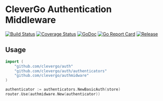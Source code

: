 # CleverGo Authentication Middleware
[![Build Status](https://travis-ci.org/clevergo/authmidware.svg?branch=master)](https://travis-ci.org/clevergo/authmidware)
[![Coverage Status](https://coveralls.io/repos/github/clevergo/authmidware/badge.svg?branch=master)](https://coveralls.io/github/clevergo/authmidware?branch=master)
[![GoDoc](https://img.shields.io/badge/godoc-reference-blue)](https://pkg.go.dev/github.com/clevergo/authmidware)
[![Go Report Card](https://goreportcard.com/badge/github.com/clevergo/authmidware)](https://goreportcard.com/report/github.com/clevergo/authmidware)
[![Release](https://img.shields.io/github/release/clevergo/authmidware.svg?style=flat-square)](https://github.com/clevergo/authmidware/releases)

## Usage

```go
import (
    "github.com/clevergo/auth"
    "github.com/clevergo/auth/authenticators"
    "github.com/clevergo/authmidware"
)
```

```go
authenticator := authenticators.NewBasicAuth(store)
router.Use(authmidware.New(authenticator))
```
